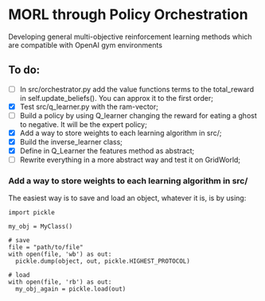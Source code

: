 # MORL through Policy Orchestration
Developing general multi-objective reinforcement learning methods which are compatible with OpenAI gym environments

## To do:
 - [ ] In src/orchestrator.py add the value functions terms to the total_reward in self.update_beliefs(). You can approx it to the first order;
 - [x] Test src/q_learner.py with the ram-vector;
 - [ ] Build a policy by using Q_learner changing the reward for eating a ghost to negative. It will be the expert policy;
 - [x] Add a way to store weights to each learning algorithm in src/;
 - [x] Build the inverse_learner class;
 - [x] Define in Q_Learner the features method as abstract;
 - [ ] Rewrite everything in a more abstract way and test it on GridWorld;

### Add a way to store weights to each learning algorithm in src/
The easiest way is to save and load an object, whatever it is, is by using:

```{python}
import pickle

my_obj = MyClass()

# save
file = "path/to/file"
with open(file, 'wb') as out:
  pickle.dump(object, out, pickle.HIGHEST_PROTOCOL)

# load
with open(file, 'rb') as out:
  my_obj_again = pickle.load(out)
```

